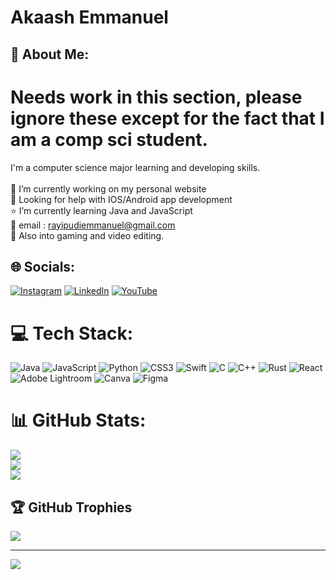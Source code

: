 # Akaash Emmanuel


## 💫 About Me:
# Needs work in this section, please ignore these except for the fact that I am a comp sci student.<br>

I'm a computer science major learning and developing skills.<br><br>🔭 I’m currently working on my personal website<br>🤍 Looking for help with IOS/Android app development<br>⭐️ I’m currently learning Java and JavaScript<br>📧 email : rayipudiemmanuel@gmail.com<br>👾 Also into gaming and video editing.


## 🌐 Socials:
[![Instagram](https://img.shields.io/badge/Instagram-%23E4405F.svg?logo=Instagram&logoColor=white)](https://instagram.com/skyemmanuelr) [![LinkedIn](https://img.shields.io/badge/LinkedIn-%230077B5.svg?logo=linkedin&logoColor=white)](https://linkedin.com/in/https://www.linkedin.com/in/akaash-rayipudi-518192256/) [![YouTube](https://img.shields.io/badge/YouTube-%23FF0000.svg?logo=YouTube&logoColor=white)](https://youtube.com/@https://www.youtube.com/channel/UCWWzKoLGKnmBL_UUEbUhjzQ) 

# 💻 Tech Stack:
![Java](https://img.shields.io/badge/java-%23ED8B00.svg?style=flat-square&logo=java&logoColor=white) ![JavaScript](https://img.shields.io/badge/javascript-%23323330.svg?style=flat-square&logo=javascript&logoColor=%23F7DF1E) ![Python](https://img.shields.io/badge/python-3670A0?style=flat-square&logo=python&logoColor=ffdd54) ![CSS3](https://img.shields.io/badge/css3-%231572B6.svg?style=flat-square&logo=css3&logoColor=white) ![Swift](https://img.shields.io/badge/swift-F54A2A?style=flat-square&logo=swift&logoColor=white) ![C](https://img.shields.io/badge/c-%2300599C.svg?style=flat-square&logo=c&logoColor=white) ![C++](https://img.shields.io/badge/c++-%2300599C.svg?style=flat-square&logo=c%2B%2B&logoColor=white) ![Rust](https://img.shields.io/badge/rust-%23000000.svg?style=flat-square&logo=rust&logoColor=white) ![React](https://img.shields.io/badge/react-%2320232a.svg?style=flat-square&logo=react&logoColor=%2361DAFB) ![Adobe Lightroom](https://img.shields.io/badge/Adobe%20Lightroom-31A8FF.svg?style=flat-square&logo=Adobe%20Lightroom&logoColor=white) ![Canva](https://img.shields.io/badge/Canva-%2300C4CC.svg?style=flat-square&logo=Canva&logoColor=white) 	![Figma](https://img.shields.io/badge/figma-%23F24E1E.svg?style=flat-square&logo=figma&logoColor=white)
# 📊 GitHub Stats:
![](https://github-readme-stats.vercel.app/api?username=akaash-emmanuel&theme=bear&hide_border=false&include_all_commits=false&count_private=false)<br/>
![](https://github-readme-streak-stats.herokuapp.com/?user=akaash-emmanuel&theme=bear&hide_border=false)<br/>
![](https://github-readme-stats.vercel.app/api/top-langs/?username=akaash-emmanuel&theme=bear&hide_border=false&include_all_commits=false&count_private=false&layout=compact)

## 🏆 GitHub Trophies
![](https://github-profile-trophy.vercel.app/?username=akaash-emmanuel&theme=tokyonight&no-frame=true&no-bg=true&margin-w=4)

---
[![](https://visitcount.itsvg.in/api?id=akaash-emmanuel&icon=5&color=10)](https://visitcount.itsvg.in)

<!-- Proudly created with GPRM ( https://gprm.itsvg.in ) -->
